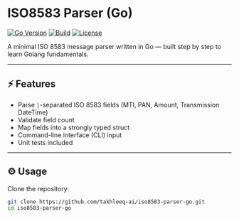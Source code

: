 # ISO8583 Parser (Go)

[![Go Version](https://img.shields.io/badge/Go-1.23+-00ADD8?logo=go)](https://go.dev/)
[![Build](https://github.com/takhleeq-ai/iso8583-parser-go/actions/workflows/go.yml/badge.svg)](https://github.com/takhleeq-ai/iso8583-parser-go/actions)
[![License](https://img.shields.io/badge/license-MIT-green)](LICENSE)

A minimal ISO 8583 message parser written in Go — built step by step to learn Golang fundamentals.

---

## ⚡ Features

- Parse `|`-separated ISO 8583 fields (MTI, PAN, Amount, Transmission DateTime)
- Validate field count
- Map fields into a strongly typed struct
- Command-line interface (CLI) input
- Unit tests included

---

## ⚙️ Usage

Clone the repository:

```bash
git clone https://github.com/takhleeq-ai/iso8583-parser-go.git
cd iso8583-parser-go

